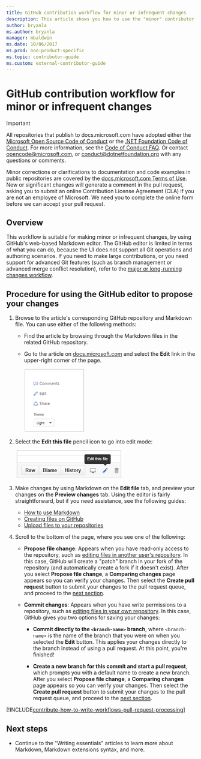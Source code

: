 ```yaml
---
title: GitHub contribution workflow for minor or infrequent changes
description: This article shows you how to use the "minor" contributor workflow to make contributions to docs.microsoft.com articles.
author: bryanla
ms.author: bryanla
manager: mbaldwin
ms.date: 10/06/2017
ms.prod: non-product-specific
ms.topic: contributor-guide
ms.custom: external-contributor-guide
---
```

# GitHub contribution workflow for minor or infrequent changes

> [!IMPORTANT]
> All repositories that publish to docs.microsoft.com have adopted either the [Microsoft Open Source Code of Conduct](https://opensource.microsoft.com/codeofconduct/) or the [.NET Foundation Code of Conduct](https://dotnetfoundation.org/code-of-conduct). For more information, see the [Code of Conduct FAQ](https://opensource.microsoft.com/codeofconduct/faq/). Or contact [opencode@microsoft.com](mailto:opencode@microsoft.com), or [conduct@dotnetfoundation.org](mailto:conduct@dotnetfoundation.org) with any questions or comments.<br>
>
> Minor corrections or clarifications to documentation and code examples in public repositories are covered by the [docs.microsoft.com Terms of Use](https://docs.microsoft.com/legal/termsofuse). New or significant changes will generate a comment in the pull request, asking you to submit an online Contribution License Agreement (CLA) if you are not an employee of Microsoft. We need you to complete the online form before we can accept your pull request.

## Overview

This workflow is suitable for making minor or infrequent changes, by using GitHub's web-based Markdown editor. The GitHub editor is limited in terms of what you can do, because the UI does not support all Git operations and authoring scenarios. If you need to make large contributions, or you need support for advanced Git features (such as branch management or advanced merge conflict resolution), refer to the [major or long-running changes workflow](full-workflow.md).

## Procedure for using the GitHub editor to propose your changes

1. Browse to the article's corresponding GitHub repository and Markdown file. You can use either of the following methods:

   - Find the article by browsing through the Markdown files in the related GitHub repository.
   - Go to the article on [docs.microsoft.com](https://docs.microsoft.com/) and select the **Edit** link in the upper-right corner of the page.

     ![Location of the Edit link](./media/light-workflow/contributetogit.png)

2. Select the **Edit this file** pencil icon to go into edit mode:

    ![Location of the pencil icon](./media/light-workflow/editicon.png)

3. Make changes by using Markdown on the **Edit file** tab, and preview your changes on the **Preview changes** tab. Using the editor is fairly straightforward, but if you need assistance, see the following guides:

   - [How to use Markdown](how-to-write-use-markdown.md)
   - [Creating files on GitHub](https://github.com/blog/1327-creating-files-on-github)
   - [Upload files to your repositories](https://github.com/blog/2105-upload-files-to-your-repositories)

4. Scroll to the bottom of the page, where you see one of the following:

   - **Propose file change**: Appears when you have read-only access to the repository, such as [editing files in another user's repository](https://help.github.com/articles/editing-files-in-another-user-s-repository/). In this case, GitHub will create a "patch" branch in your fork of the repository (and automatically create a fork if it doesn't exist). After you select **Propose file change**, a **Comparing changes** page appears so you can verify your changes. Then select the **Create pull request** button to submit your changes to the pull request queue, and proceed to the [next section](#pull-request-processing).

   - **Commit changes**: Appears when you have write permissions to a repository, such as [editing files in your own repository](https://help.github.com/articles/editing-files-in-your-repository/). In this case, GitHub gives you two options for saving your changes:

     - **Commit directly to the `<branch-name>` branch**, where `<branch-name>` is the name of the branch that you were on when you selected the **Edit** button. This applies your changes directly to the branch instead of using a pull request. At this point, you're finished!

     - **Create a new branch for this commit and start a pull request**, which prompts you with a default name to create a new branch. After you select **Propose file change**, a **Comparing changes** page appears so you can verify your changes. Then select the **Create pull request** button to submit your changes to the pull request queue, and proceed to the [next section](#pull-request-processing).

[!INCLUDE[contribute-how-to-write-workflows-pull-request-processing](includes/contribute-how-to-write-workflows-pull-request-processing.md)]

## Next steps

- Continue to the "Writing essentials" articles to learn more about Markdown, Markdown extensions syntax, and more.
